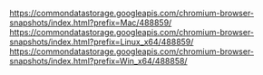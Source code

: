 https://commondatastorage.googleapis.com/chromium-browser-snapshots/index.html?prefix=Mac/488859/
https://commondatastorage.googleapis.com/chromium-browser-snapshots/index.html?prefix=Linux_x64/488859/
https://commondatastorage.googleapis.com/chromium-browser-snapshots/index.html?prefix=Win_x64/488858/
